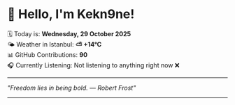 # 👋 Hello, I'm Kekn9ne!

🗓️ Today is: **Wednesday, 29 October 2025**  
🌤️ Weather in Istanbul: **⛅️  +14°C**  
📊 GitHub Contributions: **90**  
🎧 Currently Listening: Not listening to anything right now ❌

---

_"Freedom lies in being bold. — *Robert Frost*"_

---

